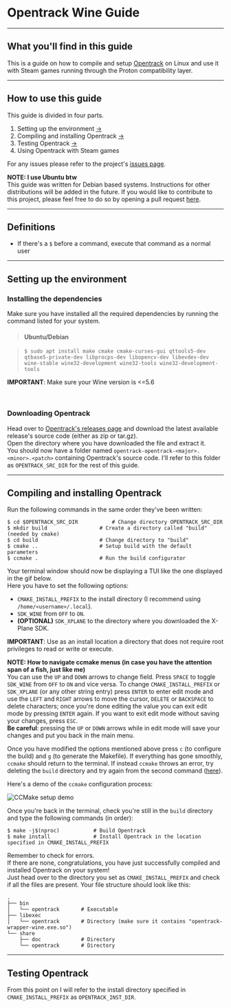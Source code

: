 # Opentrack Wine Guide

---

## What you'll find in this guide

This is a guide on how to compile and setup [Opentrack](https://github.com/opentrack/opentrack) on Linux and use it with Steam games running through the Proton compatibility layer.

---

## How to use this guide

This guide is divided in four parts.  

1. Setting up the environment [->](#setting-up-the-environment)
2. Compiling and installing Opentrack [->](#compiling-and-installing-opentrack)
3. Testing Opentrack [->](#testing-opentrack)
4. Using Opentrack with Steam games

For any issues please refer to the project's [issues page](https://github.com/SkrapeProjects/opentrack-wine-guide/issues).  

**NOTE: I use Ubuntu btw**  
This guide was written for Debian based systems. Instructions for other distributions will be added in the future. If you would like to contribute to this project, please feel free to do so by opening a pull request [here](https://github.com/SkrapeProjects/opentrack-wine-guide/pulls).

---

## Definitions

- If there's a `$` before a command, execute that command as a normal user  

---

## Setting up the environment

### Installing the dependencies

Make sure you have installed all the required dependencies by running the command listed for your system.

> #### Ubuntu/Debian

> ```
> $ sudo apt install make cmake cmake-curses-gui qttools5-dev qtbase5-private-dev libprocps-dev libopencv-dev libevdev-dev wine-stable wine32-development wine32-tools wine32-development-tools
> ```  

**IMPORTANT**: Make sure your Wine version is <=5.6  

<br/>

### Downloading Opentrack

Head over to [Opentrack's releases page](https://github.com/opentrack/opentrack/releases) and download the latest available release's source code (either as zip or tar.gz).  
Open the directory where you have downloaded the file and extract it.  
You should now have a folder named `opentrack-opentrack-<major>.<minor>.<patch>` containing Opentrack's source code. I'll refer to this folder as `OPENTRACK_SRC_DIR` for the rest of this guide.  

---  

## Compiling and installing Opentrack  

Run the following commands in the same order they've been written:

```
$ cd $OPENTRACK_SRC_DIR           # Change directory OPENTRACK_SRC_DIR
$ mkdir build                 # Create a directory called "build" (needed by cmake)
$ cd build                    # Change directory to "build"
$ cmake ..                    # Setup build with the default parameters
$ ccmake .                    # Run the build configurator 
```

Your terminal window should now be displaying a TUI like the one displayed in the gif below.  
Here you have to set the following options:

- `CMAKE_INSTALL_PREFIX` to the install directory (I recommend using `/home/<username>/.local`).
- `SDK_WINE` from `OFF` to `ON`.
- **(OPTIONAL)** `SDK_XPLANE` to the directory where you downloaded the X-Plane SDK.

**IMPORTANT**: Use as an install location a directory that does not require root privileges to read or write or execute.  

**NOTE: How to navigate ccmake menus (in case you have the attention span of a fish, just like me)**  
You can use the `UP` and `DOWN` arrows to change field. Press `SPACE` to toggle `SDK_WINE` from `OFF` to `ON` and vice versa. To change `CMAKE_INSTALL_PREFIX` or `SDK_XPLANE` (or any other string entry) press `ENTER` to enter edit mode and use the `LEFT` and `RIGHT` arrows to move the cursor, `DELETE` or `BACKSPACE` to delete characters; once you're done editing the value you can exit edit mode by pressing `ENTER` again. If you want to exit edit mode without saving your changes, press `ESC`.  
**Be careful**: pressing the `UP` or `DOWN` arrows while in edit mode will save your changes and put you back in the main menu.  

Once you have modified the options mentioned above press `c` (to configure the build) and `g` (to generate the Makefile). If everything has gone smoothly, `ccmake` should return to the terminal. If instead `ccmake` throws an error, try deleting the `build` directory and try again from the second command ([here](#compiling-and-installing-opentrack)).

Here's a demo of the `ccmake` configuration process:  

![CCMake setup demo](resources/images/ccmake-demo.gif)  

Once you're back in the terminal, check you're still in the `build` directory and type the following commands (in order):

```
$ make -j$(nproc)           # Build Opentrack
$ make install              # Install Opentrack in the location specified in CMAKE_INSTALL_PREFIX
```

Remember to check for errors.  
If there are none, congratulations, you have just successfully compiled and installed Opentrack on your system!  
Just head over to the directory you set as `CMAKE_INSTALL_PREFIX` and check if all the files are present. Your file structure should look like this:  

```
.
├── bin
│   └── opentrack       # Executable
├── libexec
│   └── opentrack       # Directory (make sure it contains "opentrack-wrapper-wine.exe.so")
└── share
    ├── doc             # Directory
    └── opentrack       # Directory
```  

---

## Testing Opentrack

From this point on I will refer to the install directory specified in `CMAKE_INSTALL_PREFIX` as `OPENTRACK_INST_DIR`.  


